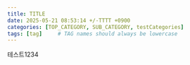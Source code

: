 ```yaml
---
title: TITLE
date: 2025-05-21 08:53:14 +/-TTTT +0900
categories: [TOP_CATEGORY, SUB_CATEGORY, testCategories]
tags: [tag]     # TAG names should always be lowercase
---
```


테스트1234
